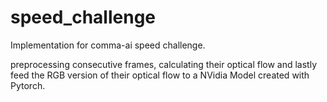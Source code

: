 # speed_challenge

Implementation for comma-ai speed challenge.

preprocessing consecutive frames, calculating their optical flow and lastly feed the RGB version of their optical flow to a NVidia Model created with Pytorch.
